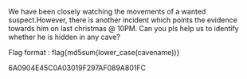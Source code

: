 We have been closely watching the movements of a wanted suspect.However, there is another incident which points the evidence towards him on last christmas @ 10PM. Can you pls help us to identify whether he is hidden in any cave? 

Flag format : flag{md5sum(lower_case(cavename))}



6A0904E45C0A03019F297AF089A801FC
